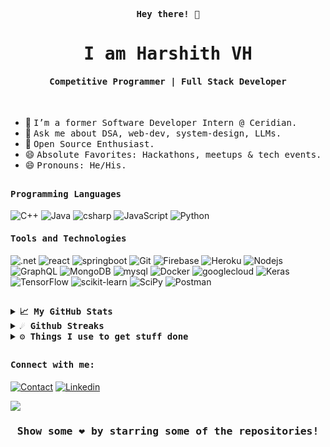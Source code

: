 <p align="center"><samp><b> Hey there! 👋 </b></samp></p>
<p align="center"><h1 align="center"><samp> I am Harshith VH </samp></h1></p>
<p align="center"><h4 align="center"><samp> Competitive Programmer | Full Stack Developer </samp></h4></p>
<br>
<div>

- 🔭 <samp>I’m a former Software Developer Intern @ Ceridian.
- 💬 <samp>Ask me about DSA, web-dev, system-design, LLMs.
- 🥇 <samp>Open Source Enthusiast.
- 😄 <samp>Absolute Favorites: Hackathons, meetups & tech events.
- 😄 <samp>Pronouns: He/His.
</div>

##

<h4><b><samp>Programming Languages</samp></b></h4>

![C++](https://img.shields.io/badge/c++-%2300599C.svg?style=for-the-badge&logo=c%2B%2B&logoColor=white)
![Java](https://img.shields.io/badge/java-%23ED8B00.svg?style=for-the-badge&logo=java&logoColor=white)
![csharp](https://img.shields.io/badge/C%23-239120?style=for-the-badge&logo=c-sharp&logoColor=white)
![JavaScript](https://img.shields.io/badge/-JavaScript-%23F7DF1C?style=for-the-badge&logo=javascript&logoColor=000000&labelColor=%23F7DF1C&color=%23FFCE5A)
![Python](https://img.shields.io/badge/Python-3776AB?style=for-the-badge&logo=python&logoColor=white)

<h4><b><samp>Tools and Technologies</samp></b></h4>

![.net](https://img.shields.io/badge/.NET-5C2D91?style=for-the-badge&logo=.net&logoColor=white)
![react](https://img.shields.io/badge/React-20232A?style=for-the-badge&logo=react&logoColor=61DAFB)
![springboot](https://img.shields.io/badge/Spring-6DB33F?style=for-the-badge&logo=spring&logoColor=white)
![Git](https://img.shields.io/badge/Git-F05032?style=for-the-badge&logo=Git&logoColor=white)
![Firebase](https://img.shields.io/badge/Firebase-ffcb2c?style=for-the-badge&logo=Firebase&logoColor=white)
![Heroku](https://img.shields.io/badge/Heroku-443a86?style=for-the-badge&logo=Heroku&logoColor=white)
![Nodejs](https://img.shields.io/badge/Nodejs-62b059?style=for-the-badge&logo=Node.js&logoColor=white)
![GraphQL](https://img.shields.io/badge/Graphql-db33a3?style=for-the-badge&logo=Graphql&logoColor=white)
![MongoDB](https://img.shields.io/badge/MongoDB-4ba94e?style=for-the-badge&logo=MongoDB&logoColor=white)
![mysql](https://img.shields.io/badge/MySQL-00000F?style=for-the-badge&logo=mysql&logoColor=white)
![Docker](https://img.shields.io/badge/docker-%230db7ed.svg?style=for-the-badge&logo=docker&logoColor=white)
![googlecloud](https://img.shields.io/badge/Google_Cloud-4285F4?style=for-the-badge&logo=google-cloud&logoColor=white)
![Keras](https://img.shields.io/badge/Keras-%23D00000.svg?style=for-the-badge&logo=Keras&logoColor=white)
![TensorFlow](https://img.shields.io/badge/TensorFlow-%23FF6F00.svg?style=for-the-badge&logo=TensorFlow&logoColor=white)
![scikit-learn](https://img.shields.io/badge/scikit--learn-%23F7931E.svg?style=for-the-badge&logo=scikit-learn&logoColor=white)
![SciPy](https://img.shields.io/badge/SciPy-%230C55A5.svg?style=for-the-badge&logo=scipy&logoColor=%white)
![Postman](https://img.shields.io/badge/Postman-FF6C37?style=for-the-badge&logo=postman&logoColor=white)

##

</details>

<details>
  <summary><b><samp>📈 My GitHub Stats</samp></b></summary>
<br>
<p align="center"> <img height="180em" src="https://github-readme-stats.vercel.app/api?username=harshithvh&show_icons=true&hide_border=true&&count_private=true&include_all_commits=true"/> 
	<img height="180em" src="https://github-readme-stats.vercel.app/api/top-langs/?username=harshithvh&exclude_repo=KNN-Image-Classification&show_icons=true&hide_border=true&layout=compact&langs_count=6"/>
 </p>

</details>

<details>	
  <summary><b><samp>☄️ Github Streaks</samp></b></summary>

  <br />
 <p align="center"> <img height="180em" src="https://github-readme-streak-stats.herokuapp.com/?user=harshithvh&hide_border=true" /></p>
</details>

<details>	
  <br />
  <summary><b><samp>⚙️ Things I use to get stuff done</samp></b></summary>
  	<ul>
  	    <li><b>OS:</b> Windows</li>
	    <li><b>Laptop: </b> DELL (i5)</li>
  	    <li><b>Browser: </b> Firefox and Edge</li>
	    <li><b>Terminal: </b> PowerShell and GitBash</li>
	    <li><b>Code Editor:</b> VSCode - The best editor out there.</li>
	    <li><b>To Stay Updated:</b> Dev.to, Medium, Linkedin and Twitter.</li>
	    <br />
		</ul>	
</details>

##

<h4><b><samp>Connect with me:</samp></b></h4>

[![Contact](https://img.shields.io/badge/contact@vhharshith77-0075c8?style=flat-square&logo=gmail&logoColor=white)](mailto:contact@vhharshith77)
[![Linkedin](https://img.shields.io/badge/Harshith_VH-0077b5?style=flat-square&logo=Linkedin&logoColor=white)](https://www.linkedin.com/in/harshith-vh-335951221/) 

![](https://visitor-badge.glitch.me/badge?page_id=harshithvh.harshithvh)

<div align="center">
<h3><b><samp>Show some ❤️ by starring some of the repositories!</samp></b></h3>
</div>
